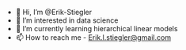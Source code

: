 - 👋 Hi, I’m @Erik-Stiegler
- 👀 I’m interested in data science
- 🌱 I’m currently learning hierarchical linear models
- 📫 How to reach me - Erik.l.stiegler@gmail.com

<!---
Erik-Stiegler/Erik-Stiegler is a ✨ special ✨ repository because its `README.md` (this file) appears on your GitHub profile.
You can click the Preview link to take a look at your changes.
--->
